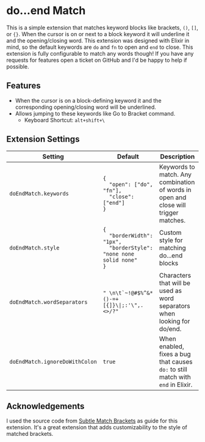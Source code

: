 # do...end Match

This is a simple extension that matches keyword blocks like brackets, `()`, `[]`, or `{}`. When the cursor is on or next to a block keyword it will underline it and the opening/closing word. This extension was designed with Elixir in mind, so the default keywords are `do` and `fn` to open and `end` to close. This extension is fully configurable to match any words though! If you have any requests for features open a ticket on GitHub and I'd be happy to help if possible.

## Features

- When the cursor is on a block-defining keyword it and the corresponding opening/closing word will be underlined.
- Allows jumping to these keywords like Go to Bracket command.
  - Keyboard Shortcut: `alt+shift+\`

## Extension Settings

| Setting                        | Default                                                                                                        | Description                                                                         |
| ------------------------------ | -------------------------------------------------------------------------------------------------------------- | ----------------------------------------------------------------------------------- |
| `doEndMatch.keywords`          | <code>{<br>&nbsp;&nbsp;"open": ["do", "fn"], <br>&nbsp;&nbsp;"close": ["end"]<br>}</code>                      | Keywords to match. Any combination of words in open and close will trigger matches. |
| `doEndMatch.style`             | <code>{<br>&nbsp;&nbsp;"borderWidth": "1px", <br>&nbsp;&nbsp;"borderStyle": "none none solid none"<br>}</code> | Custom style for matching do...end blocks                                           |
| `doEndMatch.wordSeparators`    | ``" \n\t`~!@#$%^&*()-=+[{]}\\|;:'\",.<>/?"``                                                                   | Characters that will be used as word separators when looking for do/end.            |
| `doEndMatch.ignoreDoWithColon` | `true`                                                                                                         | When enabled, fixes a bug that causes `do:` to still match with `end` in Elixir.    |

## Acknowledgements

I used the source code from [Subtle Match Brackets](https://marketplace.visualstudio.com/items?itemName=rafamel.subtle-brackets) as guide for this extension. It's a great extension that adds customizability to the style of matched brackets.
